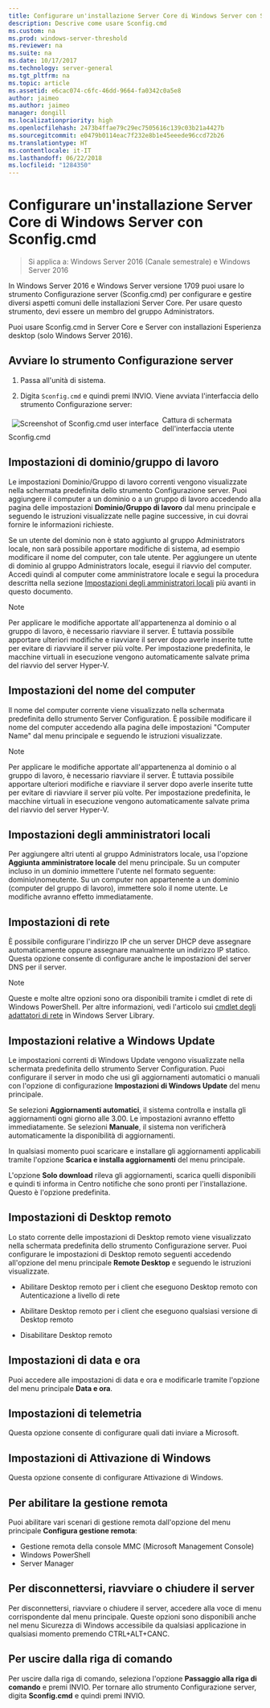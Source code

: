 ```yaml
---
title: Configurare un'installazione Server Core di Windows Server con Sconfig.cmd
description: Descrive come usare Sconfig.cmd
ms.custom: na
ms.prod: windows-server-threshold
ms.reviewer: na
ms.suite: na
ms.date: 10/17/2017
ms.technology: server-general
ms.tgt_pltfrm: na
ms.topic: article
ms.assetid: e6cac074-c6fc-46dd-9664-fa0342c0a5e8
author: jaimeo
ms.author: jaimeo
manager: dongill
ms.localizationpriority: high
ms.openlocfilehash: 2473b4ffae79c29ec7505616c139c03b21a4427b
ms.sourcegitcommit: e0479b0114eac7f232e8b1e45eeede96ccd72b26
ms.translationtype: HT
ms.contentlocale: it-IT
ms.lasthandoff: 06/22/2018
ms.locfileid: "1284350"
---
```

# <a name="configure-a-server-core-installation-of-windows-server-2016-or-windows-server-version-1709-with-sconfigcmd"></a>Configurare un'installazione Server Core di Windows Server con Sconfig.cmd
> Si applica a: Windows Server 2016 (Canale semestrale) e Windows Server 2016

In Windows Server 2016 e Windows Server versione 1709 puoi usare lo strumento Configurazione server (Sconfig.cmd) per configurare e gestire diversi aspetti comuni delle installazioni Server Core. Per usare questo strumento, devi essere un membro del gruppo Administrators.  
  
Puoi usare Sconfig.cmd in Server Core e Server con installazioni Esperienza desktop (solo Windows Server 2016). 
  
## <a name="start-the-server-configuration-tool"></a>Avviare lo strumento Configurazione server  
  
1.  Passa all'unità di sistema.  
  
2.  Digita `Sconfig.cmd` e quindi premi INVIO. Viene avviata l'interfaccia dello strumento Configurazione server:  
  
 <img src="mainsconfigpage.png" style='float:left; padding:.5em;' alt="Screenshot of Sconfig.cmd user interface">  
Cattura di schermata dell'interfaccia utente Sconfig.cmd  
  
##  <a name="BKMK_Domainworkgroup"></a> Impostazioni di dominio/gruppo di lavoro  
 Le impostazioni Dominio/Gruppo di lavoro correnti vengono visualizzate nella schermata predefinita dello strumento Configurazione server. Puoi aggiungere il computer a un dominio o a un gruppo di lavoro accedendo alla pagina delle impostazioni **Dominio/Gruppo di lavoro** dal menu principale e seguendo le istruzioni visualizzate nelle pagine successive, in cui dovrai fornire le informazioni richieste.  
  
 Se un utente del dominio non è stato aggiunto al gruppo Administrators locale, non sarà possibile apportare modifiche di sistema, ad esempio modificare il nome del computer, con tale utente. Per aggiungere un utente di dominio al gruppo Administrators locale, esegui il riavvio del computer. Accedi quindi al computer come amministratore locale e segui la procedura descritta nella sezione [Impostazioni degli amministratori locali](assetId:///3c2f8ca4-6adc-4ebd-8daf-eb0de16c2c7d#BKMK_Localadministratorsettings) più avanti in questo documento.  
  
> [!NOTE]
>  Per applicare le modifiche apportate all'appartenenza al dominio o al gruppo di lavoro, è necessario riavviare il server. È tuttavia possibile apportare ulteriori modifiche e riavviare il server dopo averle inserite tutte per evitare di riavviare il server più volte. Per impostazione predefinita, le macchine virtuali in esecuzione vengono automaticamente salvate prima del riavvio del server Hyper-V.  
  
## <a name="computer-name-settings"></a>Impostazioni del nome del computer  
 Il nome del computer corrente viene visualizzato nella schermata predefinita dello strumento Server Configuration. È possibile modificare il nome del computer accedendo alla pagina delle impostazioni "Computer Name" dal menu principale e seguendo le istruzioni visualizzate.  
  
> [!NOTE]
>  Per applicare le modifiche apportate all'appartenenza al dominio o al gruppo di lavoro, è necessario riavviare il server. È tuttavia possibile apportare ulteriori modifiche e riavviare il server dopo averle inserite tutte per evitare di riavviare il server più volte. Per impostazione predefinita, le macchine virtuali in esecuzione vengono automaticamente salvate prima del riavvio del server Hyper-V.  
  
##  <a name="BKMK_Localadministratorsettings"></a> Impostazioni degli amministratori locali  
 Per aggiungere altri utenti al gruppo Administrators locale, usa l'opzione **Aggiunta amministratore locale** del menu principale. Su un computer incluso in un dominio immettere l'utente nel formato seguente: dominio\nomeutente. Su un computer non appartenente a un dominio (computer del gruppo di lavoro), immettere solo il nome utente. Le modifiche avranno effetto immediatamente.  
  
## <a name="network-settings"></a>Impostazioni di rete  
 È possibile configurare l'indirizzo IP che un server DHCP deve assegnare automaticamente oppure assegnare manualmente un indirizzo IP statico. Questa opzione consente di configurare anche le impostazioni del server DNS per il server.  
  
> [!NOTE]
>  Queste e molte altre opzioni sono ora disponibili tramite i cmdlet di rete di Windows PowerShell. Per altre informazioni, vedi l'articolo sui [cmdlet degli adattatori di rete](https://technet.microsoft.com/library/jj134956.aspx) in Windows Server Library.  
  
## <a name="windows-update-settings"></a>Impostazioni relative a Windows Update  
 Le impostazioni correnti di Windows Update vengono visualizzate nella schermata predefinita dello strumento Server Configuration. Puoi configurare il server in modo che usi gli aggiornamenti automatici o manuali con l'opzione di configurazione **Impostazioni di Windows Update** del menu principale.  
  
 Se selezioni **Aggiornamenti automatici**, il sistema controlla e installa gli aggiornamenti ogni giorno alle 3.00. Le impostazioni avranno effetto immediatamente. Se selezioni **Manuale**, il sistema non verificherà automaticamente la disponibilità di aggiornamenti.  
  
 In qualsiasi momento puoi scaricare e installare gli aggiornamenti applicabili tramite l'opzione **Scarica e installa aggiornamenti** del menu principale.

 L'opzione **Solo download** rileva gli aggiornamenti, scarica quelli disponibili e quindi ti informa in Centro notifiche che sono pronti per l'installazione. Questo è l'opzione predefinita.  
  
## <a name="remote-desktop-settings"></a>Impostazioni di Desktop remoto  
 Lo stato corrente delle impostazioni di Desktop remoto viene visualizzato nella schermata predefinita dello strumento Configurazione server. Puoi configurare le impostazioni di Desktop remoto seguenti accedendo all'opzione del menu principale **Remote Desktop** e seguendo le istruzioni visualizzate.  
  
-   Abilitare Desktop remoto per i client che eseguono Desktop remoto con Autenticazione a livello di rete  
  
-   Abilitare Desktop remoto per i client che eseguono qualsiasi versione di Desktop remoto  
  
-   Disabilitare Desktop remoto  
  
## <a name="date-and-time-settings"></a>Impostazioni di data e ora  
 Puoi accedere alle impostazioni di data e ora e modificarle tramite l'opzione del menu principale **Data e ora**. 

## <a name="telemetry-settings"></a>Impostazioni di telemetria
Questa opzione consente di configurare quali dati inviare a Microsoft.

## <a name="windows-activation-settings"></a>Impostazioni di Attivazione di Windows
Questa opzione consente di configurare Attivazione di Windows.
  
## <a name="to-enable-remote-management"></a>Per abilitare la gestione remota  
Puoi abilitare vari scenari di gestione remota dall'opzione del menu principale **Configura gestione remota**:  
  
-   Gestione remota della console MMC (Microsoft Management Console)  
-   Windows PowerShell  
-   Server Manager  
  
## <a name="to-log-off-restart-or-shut-down-the-server"></a>Per disconnettersi, riavviare o chiudere il server  
 Per disconnettersi, riavviare o chiudere il server, accedere alla voce di menu corrispondente dal menu principale. Queste opzioni sono disponibili anche nel menu Sicurezza di Windows accessibile da qualsiasi applicazione in qualsiasi momento premendo CTRL+ALT+CANC.  
  
## <a name="to-exit-to-the-command-line"></a>Per uscire dalla riga di comando  
 Per uscire dalla riga di comando, seleziona l'opzione **Passaggio alla riga di comando** e premi INVIO. Per tornare allo strumento Configurazione server, digita **Sconfig.cmd** e quindi premi INVIO.